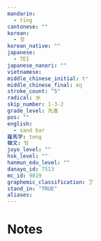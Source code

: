 ```yaml
---
mandarin:
  - tīng
cantonese: ""
korean:
  - 정
korean_native: ""
japanese:
  - TEI
japanese_nanori: ""
vietnamese:
middle_chinese_initial: tʰ
middle_chinese_final: eŋ
stroke_count: "5"
radical: 水
skip_number: 1-3-2
grade_level: 先進
pos: ""
english:
  - sand bar
羅馬字: teng
韓文: 텅
joyo_level: ""
hsk_level: ""
hanmun_edu_level: ""
danayo_id: 7513
mc_id: 9819
graphemic_classification: 丁
stand_in: "TRUE"
aliases:
---
```


# Notes
